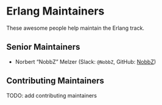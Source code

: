 # Erlang Maintainers

These awesome people help maintain the Erlang track.

## Senior Maintainers

- Norbert “NobbZ” Melzer (Slack: `@NobbZ`, GitHub: [NobbZ](https://github.com/NobbZ))

## Contributing Maintainers

TODO: add contributing maintainers
